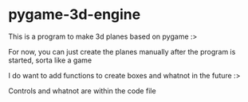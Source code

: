 # pygame-3d-engine

This is a program to make 3d planes based on pygame :>

For now, you can just create the planes manually after the program is started, sorta like a game 

I do want to add functions to create boxes and whatnot in the future :> 

Controls and whatnot are within the code file
